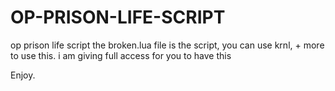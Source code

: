 # OP-PRISON-LIFE-SCRIPT
op prison life script
the broken.lua file is the script,
you can use krnl, + more to use this.
i am giving full access for you to have this

Enjoy.
